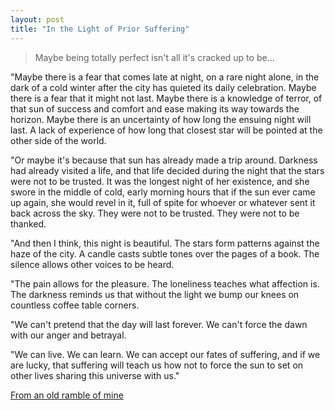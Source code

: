 ```yaml
---
layout: post
title: "In the Light of Prior Suffering"
---
```


> Maybe being totally perfect isn't all it's cracked up to be...

"Maybe there is a fear that comes late at night, on a rare night alone, in the dark of a cold winter after the city has quieted its daily celebration. Maybe there is a fear that it might not last. Maybe there is a knowledge of terror, of that sun of success and comfort and ease making its way towards the horizon. Maybe there is an uncertainty of how long the ensuing night will last. A lack of experience of how long that closest star will be pointed at the other side of the world.  
  
"Or maybe it's because that sun has already made a trip around. Darkness had already visited a life, and that life decided during the night that the stars were not to be trusted. It was the longest night of her existence, and she swore in the middle of cold, early morning hours that if the sun ever came up again, she would revel in it, full of spite for whoever or whatever sent it back across the sky. They were not to be trusted. They were not to be thanked.  
  
"And then I think, this night is beautiful. The stars form patterns against the haze of the city. A candle casts subtle tones over the pages of a book. The silence allows other voices to be heard.  
  
"The pain allows for the pleasure. The loneliness teaches what affection is. The darkness reminds us that without the light we bump our knees on countless coffee table corners.  
  
"We can't pretend that the day will last forever. We can't force the dawn with our anger and betrayal.  
  
"We can live. We can learn. We can accept our fates of suffering, and if we are lucky, that suffering will teach us how not to force the sun to set on other lives sharing this universe with us."

[From an old ramble of mine](http://docs.google.com/Doc?id=dfhn8fjc_140fjp8hcgc "Spiritual Conflict in the Everyday")
